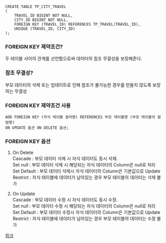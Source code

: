 ```roomsql
CREATE TABLE TP_CITY_TRAVEL
(
    TRAVEL_ID BIGINT NOT NULL,   
    CITY_ID BIGINT NOT NULL,    
    FOREIGN KEY (TRAVEL_ID) REFERENCES TP_TRAVEL(TRAVEL_ID),
    UNIQUE (TRAVEL_ID, CITY_ID)
);
```
### FOREIGN KEY 제약조건?
두 테이블 사이의 관계를 선언함으로써 데이터의 참조 무결성을 보장해준다.
### 참조 무결성?
부모 데이터의 삭제 또는 업데이트로 인해 참조가 불가능한 경우를 만들지 않도록 보장하는 무결성

### FOREIGN KEY 제약조건 사용
```roomsql
ADD FOREIGN KEY (자식 테이블 컬러명) REFERENCES 부모 테이블명 (부모 테이블의 컬럼명)
ON UPDATE 옵션 ON DELETE 옵션;
```
### FOREIGN KEY 옵션
1) On Delete   
   Cascade : 부모 데이터 삭제 시 자식 데이터도 동시 삭제.     
   Set null : 부모 데이터 삭제 시 해당되는 자식 데이터의 Column은 null로 처리     
   Set Default : 부모 데이터 삭제시 자식 데이터의 Column은 기본값으로 Update  
   Restrict : 자식 테이블에 데이터가 남아있는 경우 부모 테이블의 데이터는 삭제 불가   
   

2) On Update   
   Cascade : 부모 데이터 수정 시 자식 데이터도 동시 수정.   
   Set null : 부모 데이터 수정 시 해당되는 자식 데이터의 Column은 null로 처리   
   Set Default : 부모 데이터 수정시 자식 데이터의 Column은 기본값으로 Update
   Restrict : 자식 테이블에 데이터가 남아있는 경우 부모 테이블의 데이터는 수정 불가


[링크](https://congi.tistory.com/entry/Foreign-Key-%EC%84%A4%EC%A0%95-%EB%B0%A9%EB%B2%95-%EB%B0%8F-%EC%98%B5%EC%85%98-%EC%84%A4%EB%AA%85)